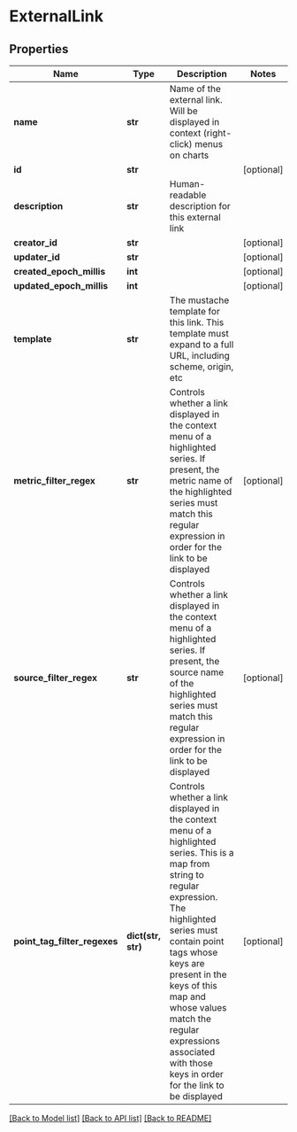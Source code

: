 # ExternalLink

## Properties
Name | Type | Description | Notes
------------ | ------------- | ------------- | -------------
**name** | **str** | Name of the external link.  Will be displayed in context (right-click) menus on charts | 
**id** | **str** |  | [optional] 
**description** | **str** | Human-readable description for this external link | 
**creator_id** | **str** |  | [optional] 
**updater_id** | **str** |  | [optional] 
**created_epoch_millis** | **int** |  | [optional] 
**updated_epoch_millis** | **int** |  | [optional] 
**template** | **str** | The mustache template for this link.  This template must expand to a full URL, including scheme, origin, etc | 
**metric_filter_regex** | **str** | Controls whether a link displayed in the context menu of a highlighted series.  If present, the metric name of the highlighted series must match this regular expression in order for the link to be displayed | [optional] 
**source_filter_regex** | **str** | Controls whether a link displayed in the context menu of a highlighted series.  If present, the source name of the highlighted series must match this regular expression in order for the link to be displayed | [optional] 
**point_tag_filter_regexes** | **dict(str, str)** | Controls whether a link displayed in the context menu of a highlighted series.  This is a map from string to regular expression. The highlighted series must contain point tags whose keys are present in the keys of this map and whose values match the regular expressions associated with those keys in order for the link to be displayed | [optional] 

[[Back to Model list]](../README.md#documentation-for-models) [[Back to API list]](../README.md#documentation-for-api-endpoints) [[Back to README]](../README.md)


